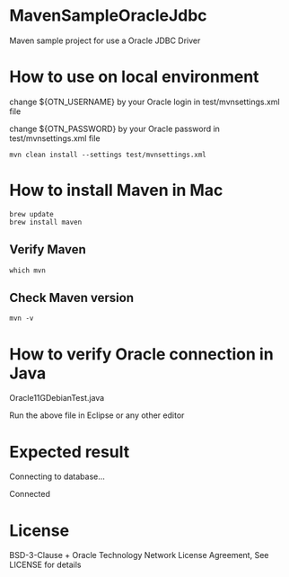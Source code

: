 # MavenSampleOracleJdbc
Maven sample project for use a Oracle JDBC Driver

# How to use on local environment

change ${OTN_USERNAME} by your Oracle login in test/mvnsettings.xml file

change ${OTN_PASSWORD} by your Oracle password in test/mvnsettings.xml file

```
mvn clean install --settings test/mvnsettings.xml
```

# How to install Maven in Mac
```
brew update
brew install maven
```

## Verify Maven
```
which mvn
```

## Check Maven version
```
mvn -v
```


# How to verify Oracle connection in Java
Oracle11GDebianTest.java

Run the above file in Eclipse or any other editor

# Expected result
Connecting to database...

Connected



# License

BSD-3-Clause + Oracle Technology Network License Agreement, See LICENSE for details
